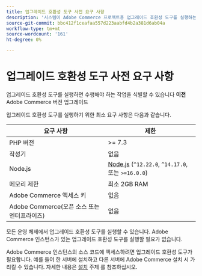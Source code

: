 ```yaml
---
title: 업그레이드 호환성 도구 사전 요구 사항
description: '시스템이 Adobe Commerce 프로젝트용 업그레이드 호환성 도구를 실행하는 데 필요한 요구 사항을 충족하는지 확인합니다. '
source-git-commit: bbc412f1ceafaa557d223aabfd4b2a381d6ab04a
workflow-type: tm+mt
source-wordcount: '161'
ht-degree: 0%

---
```



# 업그레이드 호환성 도구 사전 요구 사항

업그레이드 호환성 도구를 실행하면 수행해야 하는 작업을 식별할 수 있습니다 **이전** Adobe Commerce 버전 업그레이드

업그레이드 호환성 도구를 실행하기 위한 최소 요구 사항은 다음과 같습니다.

| **요구 사항** | **제한** |
|----------------|-----------------|
| PHP 버전 | >= 7.3 |
| 작성기 | 없음 |
| Node.js | [Node.js](https://nodejs.org/) (`^12.22.0`, `^14.17.0`, 또는 `>=16.0.0`) |
| 메모리 제한 | 최소 2GB RAM |
| Adobe Commerce 액세스 키 | 없음 |
| Adobe Commerce(오픈 소스 또는 엔터프라이즈) | 없음 |

모든 운영 체제에서 업그레이드 호환성 도구를 실행할 수 있습니다. Adobe Commerce 인스턴스가 있는 업그레이드 호환성 도구를 실행할 필요가 없습니다.

Adobe Commerce 인스턴스의 소스 코드에 액세스하려면 업그레이드 호환성 도구가 필요합니다. 예를 들어 한 서버에 설치하고 다른 서버에 Adobe Commerce 설치 시 가리킬 수 있습니다. 자세한 내용은 [설치](../upgrade-compatibility-tool/install.md) 주제 를 참조하십시오.
